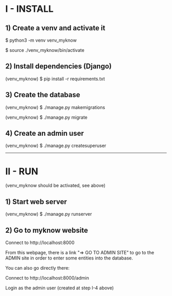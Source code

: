 

# I - INSTALL

## 1) Create a venv and activate it

$ python3 -m venv venv_myknow

$ source ./venv_myknow/bin/activate

## 2) Install dependencies (Django)

(venv_myknow) $ pip install -r requirements.txt 

## 3) Create the database

(venv_myknow) $ ./manage.py makemigrations

(venv_myknow) $ ./manage.py migrate

## 4) Create an admin user

(venv_myknow) $ ./manage.py createsuperuser



-------------

# II - RUN

(venv_myknow should be activated, see above)

## 1) Start web server

(venv_myknow) $ ./manage.py runserver

## 2) Go to myknow website

Connect to http://localhost:8000

From this webpage, there is a link "=> GO TO ADMIN SITE" to go to the ADMIN site in order to enter some entities into the database.

You can also go directly there:

Connect to http://localhost:8000/admin

Login as the admin user (created at step I-4 above)

